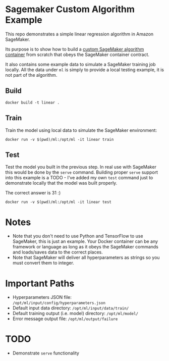 # Sagemaker Custom Algorithm Example

This repo demonstrates a simple linear regression algorithm in Amazon SageMaker.

Its purpose is to show how to build a [custom SageMaker algorithm container](https://docs.aws.amazon.com/sagemaker/latest/dg/your-algorithms-training-algo.html) from scratch that obeys the SageMaker container contract.

It also contains some example data to simulate a SageMaker training job locally.  All the data under `ml` is simply to provide a local testing example, it is not part of the algorithm.

## Build

`docker build -t linear .`

## Train

Train the model using local data to simulate the SageMaker environment:

`docker run -v $(pwd)/ml:/opt/ml -it linear train`

## Test

Test the model you built in the previous step.  In real use with SageMaker this would be done by the `serve` command.  Building proper `serve` support into this example is a TODO - I've added my own `test` command just to demonstrate locally that the model was built properly.

The correct answer is 31 :)

`docker run -v $(pwd)/ml:/opt/ml -it linear test`

# Notes

* Note that you don't need to use Python and TensorFlow to use SageMaker, this is just an example.  Your Docker container can be any framework or language as long as it obeys the SageMaker commands and loads/saves data to the correct places.
* Note that SageMaker will deliver all hyperparameters as strings so you must convert them to integer.

# Important Paths

* Hyperparameters JSON file: `/opt/ml/input/config/hyperparameters.json`
* Default input data directory:  `/opt/ml/input/data/train/`
* Default training output (i.e. model) directory:  `/opt/ml/model/`
* Error message output file:  `/opt/ml/output/failure`

# TODO

* Demonstrate `serve` functionality
